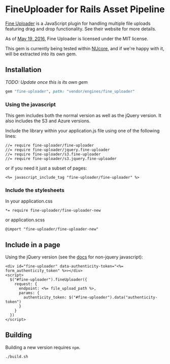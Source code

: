 # FineUploader for Rails Asset Pipeline

[Fine Uploader](http://fineuploader.com/) is a JavaScript plugin for handling multiple file uploads featuring drag and drop functionality. See their website for more details.

As of [May 19, 2016](https://blog.fineuploader.com/2016/05/19/fine-uploader-5-9-free-at-last/), Fine Uploader is licensed under the MIT license.

This gem is currently being tested within [NUcore](github.com/tablexi/nucore-open), and if we're happy with it, will be extracted into its own gem.

## Installation

_TODO: Update once this is its own gem_

```ruby
gem "fine-uploader", path: "vendor/engines/fine_uploader"
```

### Using the javascript

This gem includes both the normal version as well as the jQuery version. It also includes the S3 and Azure versions.

Include the library within your application.js file using one of the following lines:

```
//= require fine-uploader/fine-uploader
//= require fine-uploader/jquery.fine-uploader
//= require fine-uploader/s3.fine-uploader
//= require fine-uploader/s3.jquery.fine-uploader
```

or if you need it just a subset of pages:

```
<%= javascript_include_tag "fine-uploader/fine-uploader" %>
```

### Include the stylesheets

In your application.css

```
*= require fine-uploader/fine-uploader-new
```

or application.scss

```
@import "fine-uploader/fine-uploader-new"
```

## Include in a page

Using the jQuery version (see the [docs](http://docs.fineuploader.com/quickstart/01-getting-started.html) for non-jquery javascript):

```erb
<div id="fine-uploader" data-authenticity-token="<%= form_authenticity_token" %>></div>
<script>
  $("#fine-uploader").fineUploader({
    request: {
      endpoint: <%= file_upload_path %>,
      params: {
        authenticity_token: $("#fine-uploader").data("authenticity-token")
      }
    }
  })
</script>
```

## Building

Building a new version requires `npm`.

```
./build.sh
```
